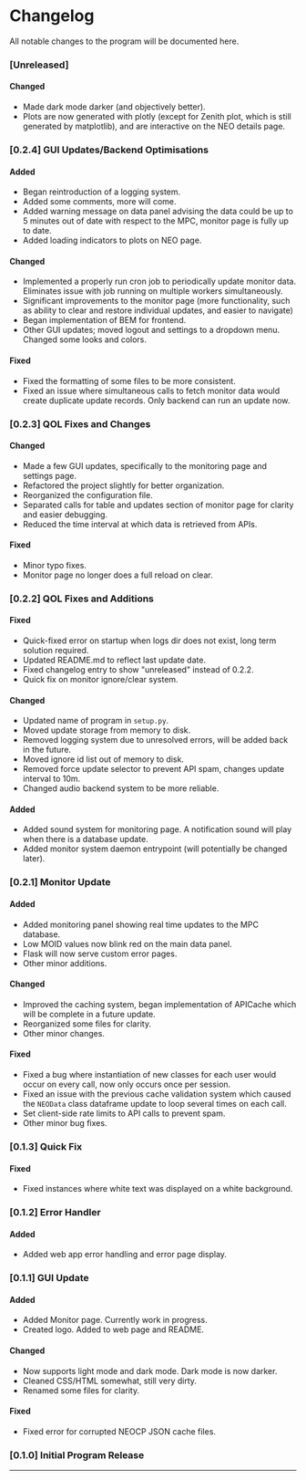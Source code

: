 # Changelog

All notable changes to the program will be documented here.

### [Unreleased]

#### Changed
- Made dark mode darker (and objectively better).
- Plots are now generated with plotly (except for Zenith plot, which is still generated by matplotlib), and are interactive on the NEO details page.

### [0.2.4] GUI Updates/Backend Optimisations

#### Added
- Began reintroduction of a logging system.
- Added some comments, more will come.
- Added warning message on data panel advising the data could be up to 5 minutes out of date with respect to the MPC, monitor page is fully up to date.
- Added loading indicators to plots on NEO page.

#### Changed
- Implemented a properly run cron job to periodically update monitor data. Eliminates issue with job running on multiple workers simultaneously.
- Significant improvements to the monitor page (more functionality, such as ability to clear and restore individual updates, and easier to navigate)
- Began implementation of BEM for frontend.
- Other GUI updates; moved logout and settings to a dropdown menu. Changed some looks and colors.

#### Fixed
- Fixed the formatting of some files to be more consistent.
- Fixed an issue where simultaneous calls to fetch monitor data would create duplicate update records. Only backend can run an update now.

### [0.2.3] QOL Fixes and Changes

#### Changed
- Made a few GUI updates, specifically to the monitoring page and settings page.
- Refactored the project slightly for better organization.
- Reorganized the configuration file.
- Separated calls for table and updates section of monitor page for clarity and easier debugging.
- Reduced the time interval at which data is retrieved from APIs.

#### Fixed
- Minor typo fixes.
- Monitor page no longer does a full reload on clear.

### [0.2.2] QOL Fixes and Additions

#### Fixed

- Quick-fixed error on startup when logs dir does not exist, long term solution required.
- Updated README.md to reflect last update date.
- Fixed changelog entry to show "unreleased" instead of 0.2.2.
- Quick fix on monitor ignore/clear system.

#### Changed

- Updated name of program in `setup.py`.
- Moved update storage from memory to disk.
- Removed logging system due to unresolved errors, will be added back in the future.
- Moved ignore id list out of memory to disk.
- Removed force update selector to prevent API spam, changes update interval to 10m.
- Changed audio backend system to be more reliable.

#### Added

- Added sound system for monitoring page. A notification sound will play when there is a database update.
- Added monitor system daemon entrypoint (will potentially be changed later).

### [0.2.1] Monitor Update

#### Added

- Added monitoring panel showing real time updates to the MPC database.
- Low MOID values now blink red on the main data panel.
- Flask will now serve custom error pages.
- Other minor additions.

#### Changed

- Improved the caching system, began implementation of APICache which will be complete in a future update.
- Reorganized some files for clarity.
- Other minor changes.

#### Fixed

- Fixed a bug where instantiation of new classes for each user would occur on every call, now only occurs once per session.
- Fixed an issue with the previous cache validation system which caused the `NEOData` class dataframe update to loop several times on each call.
- Set client-side rate limits to API calls to prevent spam.
- Other minor bug fixes.

### [0.1.3] Quick Fix

#### Fixed

- Fixed instances where white text was displayed on a white background.

### [0.1.2] Error Handler

#### Added

- Added web app error handling and error page display. 

### [0.1.1] GUI Update

#### Added

- Added Monitor page. Currently work in progress.
- Created logo. Added to web page and README.

#### Changed

- Now supports light mode and dark mode. Dark mode is now darker.
- Cleaned CSS/HTML somewhat, still very dirty.
- Renamed some files for clarity.

#### Fixed

- Fixed error for corrupted NEOCP JSON cache files.

### [0.1.0] Initial Program Release

---